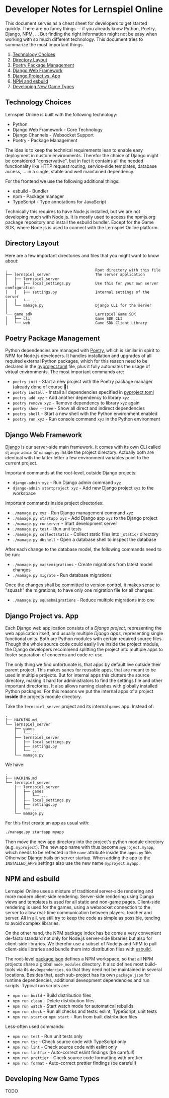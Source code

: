 Developer Notes for Lernspiel Online
==========================

This document serves as a cheat sheet for developers to get started quickly. There are no
fancy things -- if you already know Python, Poetry, Django, NPM, … But finding the right
information might not be easy when working with so much different technology. This document
tries to summarize the most important things.

1. [Technology Choices](#technology-choices)
1. [Directory Layout](#directory-layout)
1. [Poetry Package Management](#poetry-package-management)
1. [Django Web Framework](#django-web-framework)
1. [Django Project vs. App](#django-project-vs-app)
1. [NPM and esbuild](#npm-and-esbuild)
1. [Developing New Game Types](#developing-new-game-types)

Technology Choices
------------------

Lernspiel Online is built with the following technology:

* Python
* Django Web Framework - Core Technology
* Django Channels - Websocket Support
* Poetry - Package Management

The idea is to keep the technical requirements lean to enable easy deployment in custom environments.
Therefor the choice of Django might be considered "conservative", but in fact it contains all the needed
functionality like HTTP request routing, service-side templates, database access, ... in a single, stable
and well maintained dependency. 

For the frontend we use the following additional things:

 * esbuild - Bundler
 * npm - Package manager
 * TypeScript - Type annotations for JavaScript

Technically this requires to have Node.js installed, but we are not developing much with Node.js.
It is mostly used to access the npmjs.org package repository and install the esbuild bundler.
Except for the Game SDK, where Node.js is used to connect with the Lernspiel Online platform.

Directory Layout
----------------

Here are a few important directories and files that you might want to know about:

```text
.                                       Root directory with this file
├── lernspiel_server                    The server application
│   ├── lernspiel_server
│   │   ├── local_settings.py           Use this for your own server configuration
│   │   ├── settings.py                 Internal settings of the server
│   │   └── ...
│   └── manage.py                       Django CLI for the server
│
└── game_sdk                            Lernspiel Game SDK
│   ├── cli                             Game SDK CLI
│   └── web                             Game SDK Client Library
```

Poetry Package Management
-------------------------

Python dependencies are managed with [Poetry](https://python-poetry.org/), which is similar in spirit
to NPM for Node.js developers. It handles installation and upgrades of all required external Python
packages, which for this reason need to be declared in the [pyproject.toml](pyproject.toml) file,
plus it fully automates the usage of virtual environments. The most important commands are:

* `poetry init` - Start a new project with the Poetry package manager (already done of course 🙂)
* `poetry install` - Install all dependencies specified in [pyproject.toml](pyproject.toml)
* `poetry add xyz` - Add another dependency to library `xyz`
* `poetry remove xyz` - Remove dependency to library `xyz` again
* `poetry show --tree` - Show all direct and indirect dependencies
* `poetry shell` - Start a new shell with the Python environment enabled
* `poetry run xyz` - Run console command `xyz` in the Python environment

Django Web Framework
--------------------

[Django](https://www.djangoproject.com/) is our server-side main framework. It comes with its own
CLI called `django-admin` or `manage.py` inside the project directory. Actually both are identical
with the latter letter a few environment variables point to the current project.

Important commands at the root-level, outside Django projects:

* `django-admin xyz` - Run Django admin command `xyz`
* `django-admin startproject xyz` - Add new Django project `xyz` to the workspace

Important commands inside project directories:

* `./manage.py xyz` - Run Django management command `xyz`
* `./manage.py startapp xyz` - Add Django app `xyz` to the Django project
* `./manage.py runserver` - Start development server
* `./manage.py test` - Run unit tests
* `./manage.py collectstatic` - Collect static files into `_static/` directory
* `./manage.py dbshell` - Open a database shell to inspect the database

After each change to the database model, the following commands need to be run:

* `./manage.py mackemigrations` - Create migrations from latest model changes
* `./manage.py migrate` - Run database migrations

Once the changes shall be committed to version control, it makes sense to "squash" the migrations,
to have only one migration file for all changes:

* `./manage.py squashmigrations` - Reduce multiple migrations into one

Django Project vs. App
----------------------

Each Django web application consists of a _Django project_, representing the web application
itself, and usually multiple _Django apps_, representing single functional units. Both are
Python modules with certain required source files. Though the whole source code could easily
live inside the project module, the Django developers recommend splitting the project into
multiple apps to foster separation of concerns and code re-use.

The only thing we find unfortunate is, that apps by default live outside their parent project.
This makes sanes for reusable apps, that are meant to be used in multiple projects. But for
internal apps this clutters the source directory, making it hard for administrators to find
the settings file and other important directories. It also allows naming clashes with globally
installed Python packages. For this reasons we put the internal apps of a project **inside**
the projects module directory.

Take the `lernspiel_server` project and its internal `games` app. Instead of:

```text
.
├── HACKING.md
└── lernspiel_server
    ├── games
    │   └── ...
    ├── lernspiel_server
    │   ├── local_settings.py
    │   ├── settings.py
    │   └── ...
    └── manage.py
```

We have:

```text
.
├── HACKING.md
└── lernspiel_server
    ├── lernspiel_server
    │   ├── games
    │   │   └── ...
    │   ├── local_settings.py
    │   ├── settings.py
    │   └── ...
    └── manage.py
```

For this first create an app as usual with:

```sh
./manage.py startapp myapp
```

Then move the new app directory into the project's python module directory (e.g. `myproject`).
The new app name with thus become `myproject.myapp`, which needs to be reflected in the `name`
attribute inside the `apps.py` file. Otherwise Django bails on server startup. When adding the
app to the `INSTALLED_APPS` settings also use the new name `myproject.myapp`.

NPM and esbuild
---------------

Lernspiel Online uses a mixture of traditional server-side rendering and more modern client-side rendering.
Server-side rendering using Django views and templates is used for all static and non-game pages. Client-side
rendering is used for the games, using a websocket connection to the server to allow real-time communication
between players, teacher and server. All in all, we still try to keep the code as simple as possible, tending
to avoid complex libraries.

On the other hand, the NPM package index has be come a very convenient de-facto standard not only
for Node.js server-side libraries but also for client-side libraries. We therefor use a subset of
Node.js and NPM to pull client-side libraries and bundle them into distribution files with
[esbuild](https://esbuild.github.io/).

The root-level [package.json](package.json) defines a NPM workspace, so that all NPM projects share
a global `node_modules` directory. It also defines most build-tools via its `devDependencies`, so
that they need not be maintained in several locations. Besides that, each sub-project has its own
`package.json` for runtime dependencies, additional deveopment dependencies and run scripts. Typical
run scripts are:

* `npm run build` - Build distribution files
* `npm run clean` - Delete distribution files
* `npm run watch` - Start watch mode for automatical rebuilds
* `npm run check` - Run all checks and tests: eslint, TypeScript, unit tests
* `npm run start` or `npm start` - Run from built distribution files

Less-often used commands:

* `npm run test` - Run unit tests only
* `npm run tsc` - Check source code with TypeScript only
* `npm run lint` - Check source code with eslint only
* `npm run lintfix` - Auto-correct eslint findings (be careful!)
* `npm run prettier` - Check source code formatting with prettier
* `npm run format` - Auto-correct prettier findings (be careful!)

Developing New Game Types
-------------------------

TODO